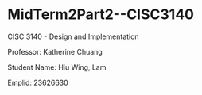 # MidTerm2Part2--CISC3140

CISC 3140 - Design and Implementation

Professor: Katherine Chuang

Student Name: Hiu Wing, Lam

Emplid: 23626630
